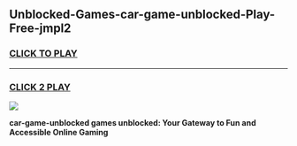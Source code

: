 
## Unblocked-Games-car-game-unblocked-Play-Free-jmpl2
<h3>
<a href="https://premium76.site?title=car-game-unblocked&ref=21A">CLICK TO PLAY</a></h3>
<hr>

<h3>
<a href="https://premium76.site?title=car-game-unblocked&ref=21A">CLICK 2 PLAY</a>
  
</h3>

<a href="https://premium76.site?title=car-game-unblocked&ref=21A"><img src="https://clearcache.store/games.png"></a>


**car-game-unblocked games unblocked: Your Gateway to Fun and Accessible Online Gaming**
